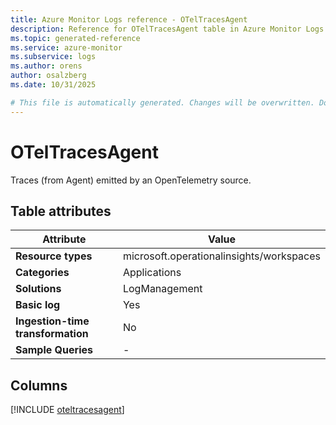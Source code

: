 ```yaml
---
title: Azure Monitor Logs reference - OTelTracesAgent
description: Reference for OTelTracesAgent table in Azure Monitor Logs.
ms.topic: generated-reference
ms.service: azure-monitor
ms.subservice: logs
ms.author: orens
author: osalzberg
ms.date: 10/31/2025

# This file is automatically generated. Changes will be overwritten. Do not change this file directly.
---
```


# OTelTracesAgent

Traces (from Agent) emitted by an OpenTelemetry source.


## Table attributes

|Attribute|Value|
|---|---|
|**Resource types**|microsoft.operationalinsights/workspaces|
|**Categories**|Applications|
|**Solutions**| LogManagement|
|**Basic log**|Yes|
|**Ingestion-time transformation**|No|
|**Sample Queries**|-|



## Columns
  
[!INCLUDE [oteltracesagent](~/reusable-content/ce-skilling/azure/includes/azure-monitor/reference/tables/oteltracesagent-include.md)]
